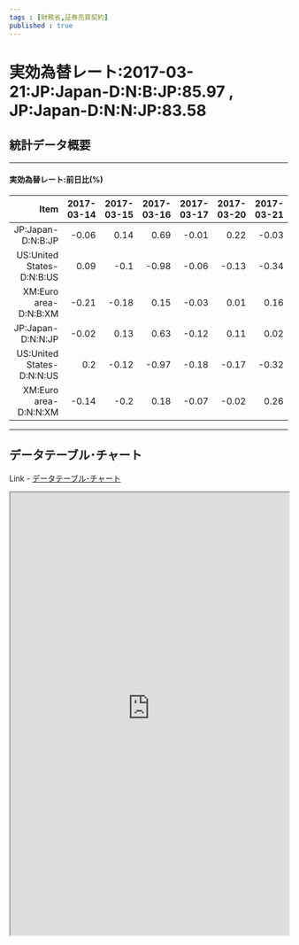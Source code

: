 ```yaml
--- 
tags : [財務省,証券売買契約] 
published : true
---
```

# 実効為替レート:2017-03-21:JP:Japan-D:N:B:JP:85.97 , JP:Japan-D:N:N:JP:83.58
## 統計データ概要

***

#### 実効為替レート:前日比(%)



|                      Item| 2017-03-14| 2017-03-15| 2017-03-16| 2017-03-17| 2017-03-20| 2017-03-21|
|-------------------------:|----------:|----------:|----------:|----------:|----------:|----------:|
|         JP:Japan-D:N:B:JP|      -0.06|       0.14|       0.69|      -0.01|       0.22|      -0.03|
| US:United States-D:N:B:US|       0.09|       -0.1|      -0.98|      -0.06|      -0.13|      -0.34|
|     XM:Euro area-D:N:B:XM|      -0.21|      -0.18|       0.15|      -0.03|       0.01|       0.16|
|         JP:Japan-D:N:N:JP|      -0.02|       0.13|       0.63|      -0.12|       0.11|       0.02|
| US:United States-D:N:N:US|        0.2|      -0.12|      -0.97|      -0.18|      -0.17|      -0.32|
|     XM:Euro area-D:N:N:XM|      -0.14|       -0.2|       0.18|      -0.07|      -0.02|       0.26|


***
	
## データテーブル･チャート
Link - [データテーブル･チャート](http://knowledgevault.saecanet.com/charts/am-consulting.co.jp-EffectiveExchangeRateIndices.html)
<iframe src="http://knowledgevault.saecanet.com/charts/am-consulting.co.jp-EffectiveExchangeRateIndices.html" width="100%" height="800px"></iframe>